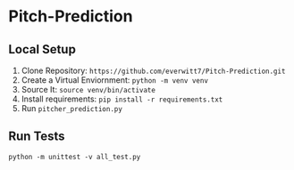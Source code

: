# Pitch-Prediction

## Local Setup

1. Clone Repository: `https://github.com/everwitt7/Pitch-Prediction.git`
2. Create a Virtual Enviornment: `python -m venv venv`
2. Source It: `source venv/bin/activate`
3. Install requirements: `pip install -r requirements.txt`
4. Run `pitcher_prediction.py`

## Run Tests
`python -m unittest -v all_test.py`
